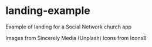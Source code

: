 # landing-example
Example of landing for a Social Network church app

Images from Sincerely Media (Unplash)
Icons from Icons8